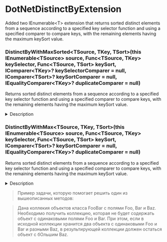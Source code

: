 # DotNetDistinctByExtension
Added two IEnumerable&lt;T> extension that returns sorted distinct elements from a sequence according to a specified key selector function and using a specified comparer to compare keys, with the remaining elements having the maximum keySort value.

### DistinctByWithMaxSorted&lt;TSource, TKey, TSort>(this IEnumerable&lt;TSource> source, Func&lt;TSource, TKey> keySelector, Func&lt;TSource, TSort> keySort, IComparer&lt;TKey>? keySelectorComparer = null, IComparer&lt;TSort>? keySortComparer = null, IEqualityComparer&lt;TKey>? duplicateComparer = null)
Returns sorted distinct elements from a sequence according to a specified key selector function and using a specified comparer to compare keys, with the remaining elements having the maximum keySort value.

<details>
  <summary>Description</summary>

```csharp
public static System.Collections.Generic.IEnumerable<TSource> DistinctByWithMaxSorted<TSource, TKey, TSort>(this System.Collections.Generic.IEnumerable<TSource> source, Func<TSource, TKey> keySelector, Func<TSource, TSort> keySort, System.Collections.Generic.IComparer<TKey>? keySelectorComparer = null, System.Collections.Generic.IComparer<TSort>? keySortComparer = null, System.Collections.Generic.IEqualityComparer<TKey>? duplicateComparer = null)
```
### Type Parameters
#### TSource
The type of elements of source.

#### TKey
The type of key to distinguish elements by.

#### TSort
The type of key to maximizing elements by.

### Parameters
#### source
##### IEnumerable&lt;TSource>
The sequence to remove duplicate elements from.

#### keySelector 
##### Func&lt;TSource,TKey>
A function to extract the key to distinguish for each element.

#### keySort 
##### Func&lt;TSource,TSort>
A function to extract the key maximizing for each element.

#### keySelectorComparer
##### IComparer&lt;TKey>
An IComparer to compare distinguish keys.

#### keySortComparer
##### IComparer&lt;TSort>
An IComparer to compare maximizing keys.

#### duplicateComparer
##### IEqualityComparer&lt;TKey>
An IEqualityComparer to compare maximizing keys.

### Returns
#### IEnumerable&lt;TSource>
An IEnumerable that contains distinct elements from the source sequence, with the elements having the maximum TSort value.

### Exceptions
#### ArgumentNullException
source is null.

### Remarks
This method is implemented by using deferred execution. The immediate return value is an object that stores all the information that is required to perform the action. The query represented by this method is not executed until the object is enumerated either by calling its GetEnumerator method directly or by using foreach in Visual C#.
</details>


### DistinctByWithMax&lt;TSource, TKey, TSort>(this IEnumerable&lt;TSource> source, Func&lt;TSource, TKey> keySelector, Func&lt;TSource, TSort> keySort, IComparer&lt;TSort>? keySortComparer = null, IEqualityComparer&lt;TKey>? duplicateComparer = null)
Returns sorted distinct elements from a sequence according to a specified key selector function and using a specified comparer to compare keys, with the remaining elements having the maximum keySort value. 

<details>
  <summary>Description</summary>

```csharp
public static System.Collections.Generic.IEnumerable<TSource> DistinctByWithMax<TSource, TKey, TSort>(this System.Collections.Generic.IEnumerable<TSource> source, Func<TSource, TKey> keySelector, Func<TSource, TSort> keySort,  System.Collections.Generic.IComparer<TSort>? keySortComparer = null, System.Collections.Generic.IEqualityComparer<TKey>? duplicateComparer = null)
```
### Type Parameters
#### TSource
The type of elements of source.

#### TKey
The type of key to distinguish elements by.

#### TSort
The type of key to maximizing elements by.

### Parameters
#### source
##### IEnumerable&lt;TSource>
The sequence to remove duplicate elements from.

#### keySelector 
##### Func&lt;TSource,TKey>
A function to extract the key to distinguish for each element.

#### keySort 
##### Func&lt;TSource,TSort>
A function to extract the key maximizing for each element.

#### keySortComparer
##### IComparer&lt;TSort>
An IComparer to compare maximizing keys.

#### duplicateComparer
##### IEqualityComparer&lt;TKey>
An IEqualityComparer to compare maximizing keys.

### Returns
#### IEnumerable&lt;TSource>
An IEnumerable that contains distinct elements from the source sequence, with the elements having the maximum TSort value.

### Exceptions
#### ArgumentNullException
source is null.
</details>

> Пример задачи, которую помогает решить один из вышеописанных методов:

> Дана коллекия объектов класса FooBar с полями Foo, Bar и Baz.
> Необходимо получить коллекцию, которая не будет содержать объект с одинаковыми полями Foo и Bar.
> При этом, если в исходной коллекции хранится два объекта с одинаковыми Foo и Bar и разными Baz, в результирующей коллекции должен остаться объект с бОльшим Baz.
